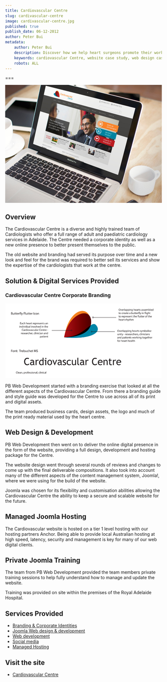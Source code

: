 ```yaml
---
title: Cardiovascular Centre
slug: cardivascular-centre
image: cardivascular-centre.jpg
published: true
publish_date: 06-12-2012
author: Peter Bui
metadata:
    author: Peter Bui
    description: Discover how we help heart surgeons promote their work and services to the world in our Cardiovascular Centre website design and build case study.
    keywords: cardiovascular Centre, website case study, web design case study,
    robots: ALL
---
```


===

<a href="http://www.cardiovascularcentre.com.au/" target="_blank">![](cardiovascularcentre-final.jpg)</a>

## Overview

The Cardiovascular Centre is a diverse and highly trained team of Cardiologists who offer a full range of adult and paediatric cardiology services in Adelaide. The Centre needed a corporate identity as well as a new online presence to better present themselves to the public.

The old website and branding had served its purpose over time and a new look and feel for the brand was required to better sell its services and show the expertise of the cardiologists that work at the centre.

## Solution & Digital Services Provided

### Cardiovascular Centre Corporate Branding

![](cvc-logo.png)

PB Web Development started with a branding exercise that looked at all the different aspects of the Cardiovascular Centre. From there a branding guide and style guide was developed for the Centre to use across all of its print and digital assets.

The team produced business cards, design assets, the logo and much of the print ready material used by the heart centre.

## Web Design & Development

PB Web Development then went on to deliver the online digital presence in the form of the website, providing a full design, development and hosting package for the Centre.

The website design went through several rounds of reviews and changes to come up with the final deliverable compositions. It also took into account many of the different aspects of the content management system, Joomla!, where we were using for the build of the website.

Joomla was chosen for its flexibility and customisation abilities allowing the Cardiovascular Centre the ability to keep a secure and scalable website for the future.

## Managed Joomla Hosting

The Cardiovascular website is hosted on a tier 1 level hosting with our hosting partners Anchor. Being able to provide local Australian hosting at high speed, latency, security and management is key for many of our web digital clients.

## Private Joomla Training

The team from PB Web Development provided the team members private training sessions to help fully understand how to manage and update the website.

Training was provided on site within the premises of the Royal Adelaide Hospital.

## Services Provided

* <a href="/what-we-do/branding-and-strategy">Branding & Corporate Identities</a>
* <a href="/what-we-do/joomla">Joomla Web design & development</a>
* <a href="/what-we-do/web-development">Web development</a>
* <a href="/what-we-do/social-media">Social media</a>
* <a href="/what-we-do/managed-hosting">Managed Hosting</a>

## Visit the site

* <a title="Cardiovascular Centre" href="http://www.cardiovascularcentre.com.au" target="_blank">Cardiovascular Centre</a>